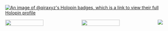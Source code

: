 [![An image of @qiraxyz's Holopin badges, which is a link to view their full Holopin profile](https://holopin.me/qiraxyz)](https://holopin.io/@qiraxyz)
<div style="display: flex; justify-content: center;">
  <img height="50%" width="auto" src="https://github-readme-stats.vercel.app/api?username=qiraxyz&show_icons=true&count_private=true&theme=darcula&hide_border=true&hide=issues,contribs&bg_color=00000000">
  <img height="50%" width="auto" src="https://github-readme-stats.vercel.app/api/top-langs/?username=qiraxyz&layout=compact&hide_border=true&theme=darcula&bg_color=00000000&langs_count=6&hide=jupyter%20notebook,tex,css,php">
  <img src ="https://github-readme-streak-stats.herokuapp.com?user=qiraxyz&theme=darcula&hide_border=true&background=FFFFFF00">
</div>
